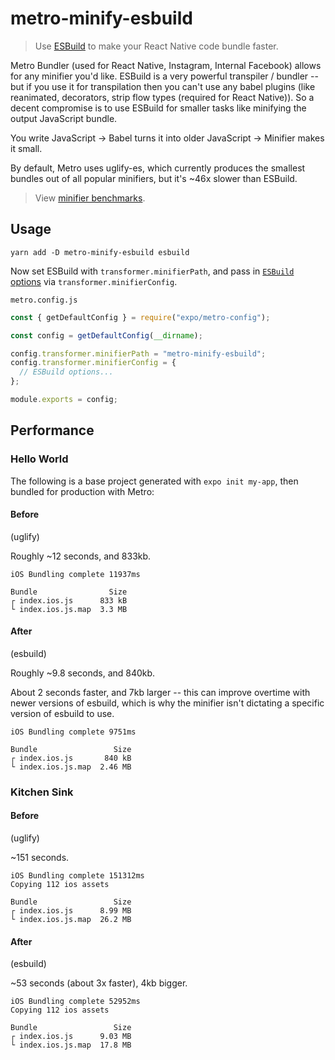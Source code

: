 # metro-minify-esbuild

> Use [ESBuild](https://github.com/evanw/esbuild) to make your React Native code bundle faster.

Metro Bundler (used for React Native, Instagram, Internal Facebook) allows for any minifier you'd like. ESBuild is a very powerful transpiler / bundler -- but if you use it for transpilation then you can't use any babel plugins (like reanimated, decorators, strip flow types (required for React Native)). So a decent compromise is to use ESBuild for smaller tasks like minifying the output JavaScript bundle.

You write JavaScript -> Babel turns it into older JavaScript -> Minifier makes it small.

By default, Metro uses uglify-es, which currently produces the smallest bundles out of all popular minifiers, but it's ~46x slower than ESBuild.

> View [minifier benchmarks](https://github.com/privatenumber/minification-benchmarks).

## Usage

```
yarn add -D metro-minify-esbuild esbuild
```

Now set ESBuild with `transformer.minifierPath`, and pass in [`ESBuild` options](https://esbuild.github.io/api/#transform-api) via `transformer.minifierConfig`.

`metro.config.js`

```js
const { getDefaultConfig } = require("expo/metro-config");

const config = getDefaultConfig(__dirname);

config.transformer.minifierPath = "metro-minify-esbuild";
config.transformer.minifierConfig = {
  // ESBuild options...
};

module.exports = config;
```

## Performance

### Hello World

The following is a base project generated with `expo init my-app`, then bundled for production with Metro:

#### Before

(uglify)

Roughly ~12 seconds, and 833kb.

```
iOS Bundling complete 11937ms

Bundle                Size
┌ index.ios.js      833 kB
└ index.ios.js.map  3.3 MB
```

#### After

(esbuild)

Roughly ~9.8 seconds, and 840kb.

About 2 seconds faster, and 7kb larger -- this can improve overtime with newer versions of esbuild, which is why the minifier isn't dictating a specific version of esbuild to use.

```
iOS Bundling complete 9751ms

Bundle                 Size
┌ index.ios.js       840 kB
└ index.ios.js.map  2.46 MB
```

### Kitchen Sink

#### Before

(uglify)

~151 seconds.

```
iOS Bundling complete 151312ms
Copying 112 ios assets

Bundle                 Size
┌ index.ios.js      8.99 MB
└ index.ios.js.map  26.2 MB
```

#### After

(esbuild)

~53 seconds (about 3x faster), 4kb bigger.

```
iOS Bundling complete 52952ms
Copying 112 ios assets

Bundle                 Size
┌ index.ios.js      9.03 MB
└ index.ios.js.map  17.8 MB
```
